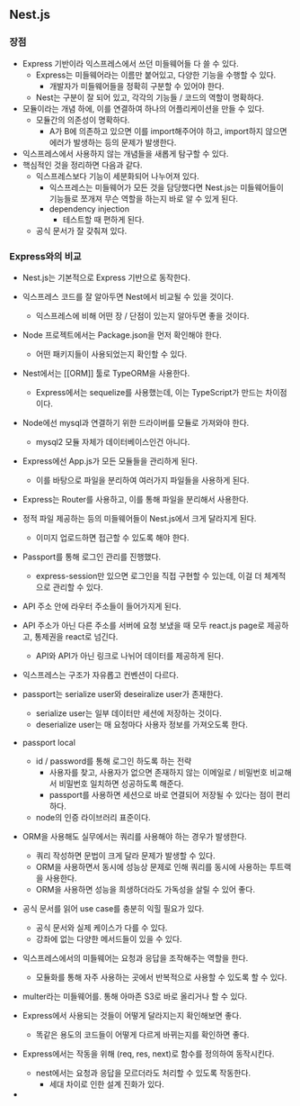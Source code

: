 ## Nest.js
### 장점
- Express 기반이라 익스프레스에서 쓰던 미들웨어들 다 쓸 수 있다.
	- Express는 미들웨어라는 이름만 붙어있고, 다양한 기능을 수행할 수 있다.
		- 개발자가 미들웨어들을 정확히 구분할 수 있어야 한다.
	- Nest는 구분이 잘 되어 있고, 각각의 기능들 / 코드의 역할이 명확하다.
- 모듈이라는 개념 하에, 이를 연결하여 하나의 어플리케이션을 만들 수 있다.
	- 모듈간의 의존성이 명확하다.
		- A가 B에 의존하고 있으면 이를 import해주어야 하고, import하지 않으면 에러가 발생하는 등의 문제가 발생한다.
- 익스프레스에서 사용하지 않는 개념들을 새롭게 탐구할 수 있다.
- 핵심적인 것을 정리하면 다음과 같다.
	- 익스프레스보다 기능이 세분화되어 나누어져 있다.
		- 익스프레스는 미들웨어가 모든 것을 담당했다면 Nest.js는 미들웨어들이 기능들로 쪼개져 무슨 역할을 하는지 바로 알 수 있게 된다.
		- dependency injection
			- 테스트할 때 편하게 된다.
	- 공식 문서가 잘 갖춰져 있다.

### Express와의 비교
- Nest.js는 기본적으로 Express 기반으로 동작한다.
- 익스프레스 코드를 잘 알아두면 Nest에서 비교될 수 있을 것이다.
	- 익스프레스에 비해 어떤 장 / 단점이 있는지 알아두면 좋을 것이다.

- Node 프로젝트에서는 Package.json을 먼저 확인해야 한다.
	- 어떤 패키지들이 사용되었는지 확인할 수 있다.
- Nest에서는 [[ORM]] 툴로 TypeORM을 사용한다.
	- Express에서는 sequelize를 사용했는데, 이는 TypeScript가 만드는 차이점이다.
- Node에선 mysql과 연결하기 위한 드라이버를 모듈로 가져와야 한다.
	- mysql2 모듈 자체가 데이터베이스인건 아니다.

- Express에선 App.js가 모든 모듈들을 관리하게 된다.
	- 이를 바탕으로 파일을 분리하여 여러가지 파일들을 사용하게 된다.
- Express는 Router를 사용하고, 이를 통해 파일을 분리해서 사용한다.
- 정적 파일 제공하는 등의 미들웨어들이 Nest.js에서 크게 달라지게 된다.
	- 이미지 업로드하면 접근할 수 있도록 해야 한다.
- Passport를 통해 로그인 관리를 진행했다.
	- express-session만 있으면 로그인을 직접 구현할 수 있는데, 이걸 더 체계적으로 관리할 수 있다.
- API 주소 안에 라우터 주소들이 들어가지게 된다.
- API 주소가 아닌 다른 주소를 서버에 요청 보냈을 때 모두 react.js page로 제공하고, 통제권을 react로 넘긴다.
	- API와 API가 아닌 링크로 나뉘어 데이터를 제공하게 된다.

- 익스프레스는 구조가 자유롭고 컨벤션이 다르다.
- passport는 serialize user와 deseiralize user가 존재한다.
	- serialize user는 일부 데이터만 세션에 저장하는 것이다.
	- deserialize user는 매 요청마다 사용자 정보를 가져오도록 한다.
- passport local
	- id / password를 통해 로그인 하도록 하는 전략
		- 사용자를 찾고, 사용자가 없으면 존재하지 않는 이메일로 / 비밀번호 비교해서 비밀번호 일치하면 성공하도록 해준다.
		- passport를 사용하면 세션으로 바로 연결되어 저장될 수 있다는 점이 편리하다.
	- node의 인증 라이브러리 표준이다.

- ORM을 사용해도 실무에서는 쿼리를 사용해야 하는 경우가 발생한다.
	- 쿼리 작성하면 문법이 크게 달라 문제가 발생할 수 있다.
	- ORM을 사용하면서 동시에 성능상 문제로 인해 쿼리를 동시에 사용하는 투트랙을 사용한다.
	- ORM을 사용하면 성능을 희생하더라도 가독성을 살릴 수 있어 좋다.

- 공식 문서를 읽어 use case를 충분히 익힐 필요가 있다.
	- 공식 문서와 실제 케이스가 다를 수 있다.
	- 강좌에 없는 다양한 메서드들이 있을 수 있다.

- 익스프레스에서의 미들웨어는 요청과 응답을 조작해주는 역할을 한다.
	- 모듈화를 통해 자주 사용하는 곳에서 반복적으로 사용할 수 있도록 할 수 있다.
- multer라는 미들웨어를. 통해 아마존 S3로 바로 올리거나 할 수 있다.
- Express에서 사용되는 것들이 어떻게 달라지는지 확인해보면 좋다.
	- 똑같은 용도의 코드들이 어떻게 다르게 바뀌는지를 확인하면 좋다.
- Express에서는 작동을 위해 (req, res, next)로 함수를 정의하여 동작시킨다.
	- nest에서는 요청과 응답을 모르더라도 처리할 수 있도록 작동한다.
		- 세대 차이로 인한 설계 진화가 있다.
- 